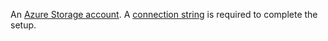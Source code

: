 <span>An <a href='https://docs.microsoft.com/en-us/azure/storage'>Azure Storage account</a>. A <a href='https://docs.microsoft.com/en-us/azure/storage/common/storage-account-keys-manage?tabs=azure-portal'> connection string</a> is required to complete the setup.</span>
